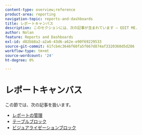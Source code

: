 ```yaml
---
content-type: overview;reference
product-area: reporting
navigation-topic: reports-and-dashboards
title: レポートキャンバス
description: このセクションには、次の記事が含まれています — EDIT ME.
author: Nolan
feature: Reports and Dashboards
exl-id: d82bb8a2-a2a6-43d6-a62e-e90f69229533
source-git-commit: 61fcb4c3646f60fa5f667d874af3320360d5d286
workflow-type: tm+mt
source-wordcount: '24'
ht-degree: 0%

---
```


# レポートキャンバス

この節では、次の記事を扱います。

* [レポートの管理](../../reports-and-dashboards/reporting-canvas/manage-reports/manage-reports.md)
* [テーブルブロック](../../reports-and-dashboards/reporting-canvas/table-blocks/table-blocks.md)
* [ビジュアライゼーションブロック](../../reports-and-dashboards/reporting-canvas/visualization-blocks/visualization-blocks.md)
